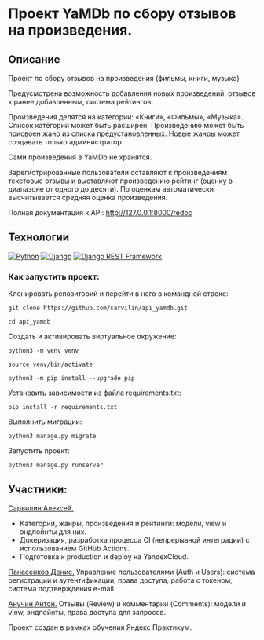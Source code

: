# Проект YaMDb по сбору отзывов на произведения.

## Описание
Проект по сбору отзывов на произведения (фильмы, книги, музыка) 

Предусмотрена возможность добавления новых произведений, отзывов
к ранее добавленным, система рейтингов. 

Произведения делятся на категории: «Книги», «Фильмы», «Музыка».
Список категорий может быть расширен.
Произведению может быть присвоен жанр из списка предустановленных.
Новые жанры может создавать только администратор.

Сами произведения в YaMDb не хранятся.

Зарегистрированные пользователи оставляют к произведениям текстовые отзывы
и выставляют произведению рейтинг (оценку в диапазоне от одного до десяти). 
По оценкам автоматически высчитывается средняя оценка произведения.

Полная документация к API:  http://127.0.0.1:8000/redoc

## Технологии
[![Python](https://img.shields.io/badge/-Python-464646?style=flat-square&logo=Python)](https://www.python.org/)
[![Django](https://img.shields.io/badge/-Django-464646?style=flat-square&logo=Django)](https://www.djangoproject.com/)
[![Django REST Framework](https://img.shields.io/badge/-Django%20REST%20Framework-464646?style=flat-square&logo=Django%20REST%20Framework)](https://www.django-rest-framework.org/)

### Как запустить проект:

Клонировать репозиторий и перейти в него в командной строке:

```
git clone https://github.com/sarvilin/api_yamdb.git
```
```
cd api_yamdb
```

Cоздать и активировать виртуальное окружение:

```
python3 -m venv venv
```
```
source venv/bin/activate
```
```
python3 -m pip install --upgrade pip
```

Установить зависимости из файла requirements.txt:

```
pip install -r requirements.txt
```

Выполнить миграции:

```
python3 manage.py migrate
```

Запустить проект:

```
python3 manage.py runserver
```

## Участники:

[Сарвилин Алексей.](https://github.com/sarvilin/api_yamdb) 
- Категории, жанры, произведения и рейтинги: модели, view и эндпойнты для них.
- Докеризация, разработка процесса CI (непрерывной интеграции) с использованием GitHub Actions. 
- Подготовка  к production и deploy на YandexCloud.

[Панасенков Денис.](https://github.com/uchastnik/api_yamdb)
Управление пользователями (Auth и Users): система регистрации и аутентификации, права доступа, работа с токеном, система подтверждения e-mail.

[Анучин Антон.](https://github.com/Homer-Ford/yamdb_final)
Отзывы (Review) и комментарии (Comments): модели и view, эндпойнты, права доступа для запросов.

Проект создан в рамках обучения Яндекс Практикум.